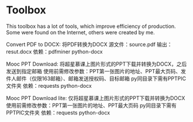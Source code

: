 # Toolbox
This toolbox has a lot of tools, which improve efficiency of production.
Some were found on the Internet, others were created by me.

Convert PDF to DOCX:
将PDF转换为DOCX
源文件：source.pdf
输出：resut.docx
依赖：pdfminer python-docx

Mooc PPT Download:
将超星慕课上图片形式的PPT下载并转换为DOCX，之后发送到指定邮箱
使用前需修改参数：PPT第一张图片的地址、PPT最大页码、发件人邮件（仅限163邮箱）、邮箱发送授权码、目标邮箱
py同目录下需有PPTPIC文件夹
依赖：requests python-docx

Mooc PPT Download lite:
仅将超星慕课上图片形式的PPT下载并转换为DOCX
使用前需修改参数：PPT第一张图片的地址、PPT最大页码
py同目录下需有PPTPIC文件夹
依赖：requests python-docx
